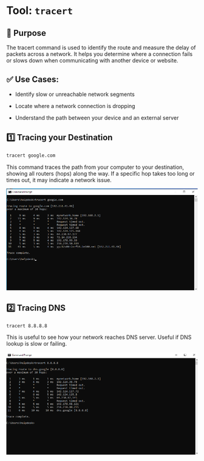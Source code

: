 # Tool: `tracert`

## 🔧 Purpose
The tracert command is used to identify the route and measure the delay of packets across a network. It helps you determine where a connection fails or slows down when communicating with another device or website.

## ✅ Use Cases:
- Identify slow or unreachable network segments

- Locate where a network connection is dropping

- Understand the path between your device and an external server

## 1️⃣ Tracing your Destination

```bash
tracert google.com
```

This command traces the path from your computer to your destination, showing all routers (hops) along the way. If a specific hop takes too long or times out, it may indicate a network issue.

![tracert google.com](https://raw.githubusercontent.com/ProJensen/network-tools-guide/refs/heads/main/screenshots/tracert-example-1.png)

## 2️⃣ Tracing DNS

```bash
tracert 8.8.8.8
```

This is useful to see how your network reaches DNS server. Useful if DNS lookup is slow or failing.

![tracert 8.8.8.8](https://raw.githubusercontent.com/ProJensen/network-tools-guide/refs/heads/main/screenshots/tracert-example-2.png)

